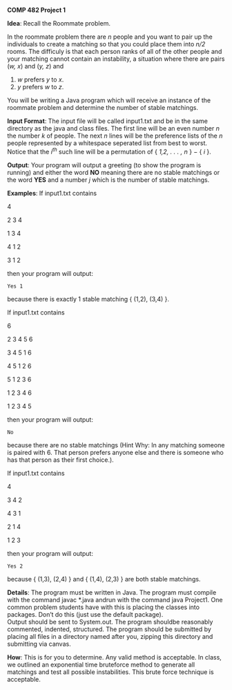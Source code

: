**COMP 482 Project 1**

**Idea**: Recall the Roommate problem.  

In the roommate problem there are *n* people and you want to pair up the individuals to create a matching so that you could place them into *n/2* rooms.
The difficuly is that each person ranks of all of the other people and your matching cannot contain an instability, a situation where there are pairs (*w, x*) and (*y, z*) and 

1) *w* prefers *y* to *x*. 
2) *y* prefers *w* to *z*. 

You will be writing a Java program which will receive an instance of the roommate problem and determine the number of stable matchings. 

**Input Format**: The input file will be called input1.txt and be in the same directory as the java and class files. The first line will be an even number *n* the number *k* of people.
The next *n* lines will be the preference lists of the *n* people represented by a whitespace seperated list from best to worst. Notice that the *i<sup>th</sup>* such line will be a permutation 
of { *1,2, . . . , n* } − { *i* }.

**Output**: Your program will output a greeting (to show the program is running) and either the word **NO** meaning there are no stable matchings or the word **YES** and a number *j* which is 
the number of stable matchings.

**Examples**: If input1.txt contains

4

2 3 4

1 3 4

4 1 2

3 1 2

then your program will output: 

`Yes 1`

because there is exactly 1 stable matching { (1,2), (3,4) }. 

If input1.txt contains

6

2 3 4 5 6

3 4 5 1 6

4 5 1 2 6

5 1 2 3 6

1 2 3 4 6

1 2 3 4 5

then your program will output: 

`No` 

because there are no stable matchings (Hint Why: In any matching someone is paired with 6. That person prefers anyone else 
and there is someone who has that person as their first choice.). 

If input1.txt contains

4

3 4 2

4 3 1

2 1 4

1 2 3

then your program will output: 

`Yes 2` 

because { (1,3), (2,4) } and { (1,4), (2,3) } are both stable matchings.

**Details**: The program must be written in Java. The program must compile with the command javac *.java andrun  with  the  command  java  Project1. 
One  common  problem  students  have  with  this  is  placing  the  classes  into packages.  Don’t do this (just use the default package).  
Output should be sent to System.out.  The program shouldbe reasonably commented, indented, structured.  The program should be submitted by 
placing all files in a directory named after you, zipping this directory and submitting via canvas.

**How**: This is for you to determine. Any valid method is acceptable. In class, we outlined an exponential time bruteforce method to generate all 
matchings and test all possible instabilities. This brute force technique is acceptable.
